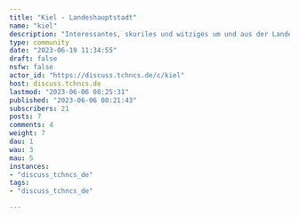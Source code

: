 ```yaml
---
title: "Kiel - Landeshauptstadt" 
name: "kiel"
description: "Interessantes, skuriles und witziges um und aus der Landeshauptstadt zwischen den Meeren."
type: community
date: "2023-06-19 11:34:55"
draft: false
nsfw: false
actor_id: "https://discuss.tchncs.de/c/kiel"
host: discuss.tchncs.de
lastmod: "2023-06-06 08:25:31"
published: "2023-06-06 08:21:43"
subscribers: 21
posts: 7
comments: 4
weight: 7
dau: 1
wau: 3
mau: 5
instances:
- "discuss_tchncs_de"
tags: 
- "discuss_tchncs_de"

---
```

